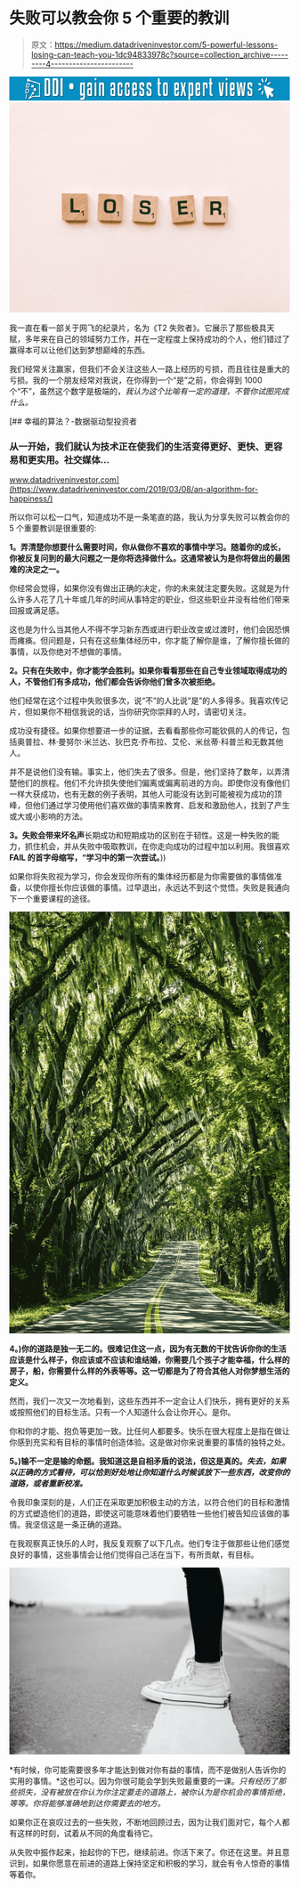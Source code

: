 # 失败可以教会你 5 个重要的教训

> 原文：<https://medium.datadriveninvestor.com/5-powerful-lessons-losing-can-teach-you-1dc94833978c?source=collection_archive---------4----------------------->

[![](img/7a1430e6ddd991fbad8fffcd17c5d870.png)](http://www.track.datadriveninvestor.com/1B9E)![](img/098cae53fc06147ec40798965ca45dd3.png)

我一直在看一部关于网飞的纪录片，名为《T2 失败者》。它展示了那些极具天赋，多年来在自己的领域努力工作，并在一定程度上保持成功的个人，他们错过了赢得本可以让他们达到梦想巅峰的东西。

我们经常关注赢家，但我们不会关注这些人一路上经历的亏损，而且往往是重大的亏损。我的一个朋友经常对我说，在你得到一个“是”之前，你会得到 1000 个“不”，虽然这个数字是极端的，*我认为这个比喻有一定的道理，不管你试图完成什么。*

[](https://www.datadriveninvestor.com/2019/03/08/an-algorithm-for-happiness/) [## 幸福的算法？-数据驱动型投资者

### 从一开始，我们就认为技术正在使我们的生活变得更好、更快、更容易和更实用。社交媒体…

www.datadriveninvestor.com](https://www.datadriveninvestor.com/2019/03/08/an-algorithm-for-happiness/) 

所以你可以松一口气，知道成功不是一条笔直的路，我认为分享失败可以教会你的 5 个重要教训是很重要的:

**1。弄清楚你想要什么需要时间，你从做你不喜欢的事情中学习。随着你的成长，你被反复问到的最大问题之一是你将选择做什么。这通常被认为是你将做出的最困难的决定之一。**

你经常会觉得，如果你没有做出正确的决定，你的未来就注定要失败。这就是为什么许多人花了几十年或几年的时间从事特定的职业，但这些职业并没有给他们带来回报或满足感。

这也是为什么当其他人不得不学习新东西或进行职业改变或过渡时，他们会因恐惧而瘫痪。但问题是，只有在这些集体经历中，你才能了解你是谁，了解你擅长做的事情，以及你绝对不想做的事情。

**2。只有在失败中，你才能学会胜利。如果你看看那些在自己专业领域取得成功的人，不管他们有多成功，他们都会告诉你他们曾多次被拒绝。**

他们经常在这个过程中失败很多次，说“不”的人比说“是”的人多得多。我喜欢传记片，但如果你不相信我说的话，当你研究你崇拜的人时，请密切关注。

成功没有捷径。如果你想要进一步的证据，去看看那些你可能钦佩的人的传记，包括奥普拉、林·曼努尔·米兰达、狄巴克·乔布拉、艾伦、米丝蒂·科普兰和无数其他人。

并不是说他们没有输。事实上，他们失去了很多。但是，他们坚持了数年，以弄清楚他们的旅程。他们不允许损失使他们偏离或偏离前进的方向。即使你没有像他们一样大获成功，也有无数的例子表明，其他人可能没有达到可能被视为成功的顶峰，但他们通过学习使用他们喜欢做的事情来教育、启发和激励他人，找到了产生或大或小影响的方法。

**3。失败会带来坏名声**长期成功和短期成功的区别在于韧性。这是一种失败的能力，抓住机会，并从失败中吸取教训，在你走向成功的过程中加以利用。我很喜欢 **FAIL 的首字母缩写，“学习中的第一次尝试。**))

如果你将失败视为学习，你会发现你所有的集体经历都是为你需要做的事情做准备，以使你擅长你应该做的事情。过早退出，永远达不到这个觉悟。失败是我通向下一个重要课程的途径。

![](img/003a804eceda3430db458b794a8dbc9b.png)

**4。)你的道路是独一无二的。很难记住这一点，因为有无数的干扰告诉你你的生活应该是什么样子，你应该或不应该和谁结婚，你需要几个孩子才能幸福，什么样的房子，船，你需要什么样的外表等等。这一切都是为了符合其他人对你梦想生活的定义。**

然而，我们一次又一次地看到，这些东西并不一定会让人们快乐，拥有更好的关系或按照他们的目标生活。只有一个人知道什么会让你开心。是你。

你和你的才能、抱负等更加一致。比任何人都要多。快乐在很大程度上是指在做让你感到充实和有目标的事情时创造体验。这是做对你来说重要的事情的独特之处。

**5。)输不一定是输的命题。我知道这是自相矛盾的说法，但这是真的。*失去，如果以正确的方式看待，可以恰到好处地让你知道什么时候该放下一些东西，改变你的道路，或者重新校准。***

令我印象深刻的是，人们正在采取更加积极主动的方法，以符合他们的目标和激情的方式塑造他们的道路，即使这可能意味着他们要牺牲一些他们被告知应该做的事情。我坚信这是一条正确的道路。

在我观察真正快乐的人时，我反复观察了以下几点。他们专注于做那些让他们感觉良好的事情，这些事情会让他们觉得自己活在当下，有所贡献，有目标。

![](img/0f8d333d3e426cafce5d0746397e72dd.png)

*有时候，你可能需要很多年才能达到做对你有益的事情，而不是做别人告诉你的实用的事情。*这也可以。因为你很可能会学到失败最重要的一课。*只有经历了那些损失，没有被放在你认为你注定要走的道路上，被你认为是你机会的事情拒绝，等等。你将能够准确地到达你需要去的地方。*

如果你正在哀叹过去的一些失败，不断地回顾过去，因为让我们面对它，每个人都有这样的时刻，试着从不同的角度看待它。

从失败中振作起来，抬起你的下巴，继续前进。你活下来了。你还在这里。并且意识到，如果你愿意在前进的道路上保持坚定和积极的学习，就会有令人惊奇的事情等着你。